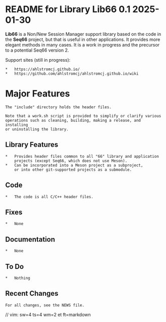 # README for Library Lib66 0.1 2025-01-30

__Lib66__ is a Non/New Session Manager support library based on the code
in the __Seq66__ project, but that is useful in other applications.
It provides more elegant methods in many cases. It is a work in
progress and the precursor to a potential Seq66 version 2.

Support sites (still in progress):

    *   https://ahlstromcj.github.io/
    *   https://github.com/ahlstromcj/ahlstromcj.github.io/wiki

# Major Features

    The "include" directory holds the header files.

    Note that a work.sh script is provided to simplify or clarify various
    operations such as cleaning, building, making a release, and installing
    or uninstalling the library.

##  Library Features

    *   Provides header files common to all "66" library and application
        projects (except Seq66, which does not use Meson).
    *   Can be incorporated into a Meson project as a subproject, 
        or into other git-supported projects as a submodule.

##  Code

    *   The code is all C/C++ header files.

##  Fixes

    *   None

##  Documentation

    *   None

## To Do

    *   Nothing

## Recent Changes

    For all changes, see the NEWS file.

// vim: sw=4 ts=4 wm=2 et ft=markdown
